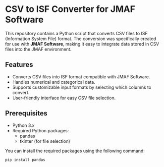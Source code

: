 # CSV to ISF Converter for JMAF Software

This repository contains a Python script that converts CSV files to ISF (Information System File) format. The conversion was specifically created for use with **JMAF Software**, making it easy to integrate data stored in CSV files into the JMAF environment.

## Features
- Converts CSV files into ISF format compatible with JMAF Software.
- Handles numerical and categorical data.
- Supports customizable input formats by selecting which columns to convert.
- User-friendly interface for easy CSV file selection.

## Prerequisites
- Python 3.x
- Required Python packages:
  - pandas
  - tkinter (for file selection)

You can install the required packages using the following command:

```bash
pip install pandas
